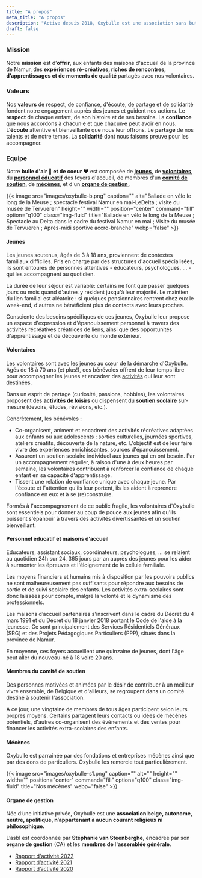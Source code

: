 ```yaml
---
title: "A propos"
meta_title: "A propos"
description: "Active depuis 2018, Oxybulle est une association sans but lucratif qui soutient les enfants des maisons d’accueil de la province de Namur."
draft: false
---
```

### Mission

Notre **mission** est d’**offrir**, aux enfants des maisons d'accueil de la province de Namur, des **expériences ré-créatives, riches de rencontres, d’apprentissages et de moments de qualité** partagés avec nos volontaires. 

### Valeurs

Nos **valeurs** de respect, de confiance, d'écoute, de partage et de solidarité fondent notre engagement auprès des jeunes et guident nos actions. Le **respect** de chaque enfant, de son histoire et de ses besoins. La **confiance** que nous accordons à chacun·e et que chacun·e peut avoir en nous. L'**écoute** attentive et bienveillante que nous leur offrons. Le **partage** de nos talents et de notre temps. La **solidarité** dont nous faisons preuve pour les accompagner. 

### Equipe

Notre **bulle d'air 🎈 et de coeur ❤️** est composée de [**jeunes**](#jeunes), de [**volontaires**](#volontaires), du [**personnel éducatif**](#personnel-éducatif-et-maisons-d'acceuil) des foyers d'accueil, de membres d'un [**comité de soutien**](#comité), de [**mécènes**](#mécènes), et d'un [**organe de gestion** ](#gestion).

{{< image src="images/oxybulle-b.png" caption="" alt="Ballade en vélo le long de la Meuse ; spectacle festival Namur en mai-LeDelta ; visite du musée de Tervueren" height="" width="" position="center" command="fill" option="q100" class="img-fluid" title="Ballade en vélo le long de la Meuse ; Spectacle au Delta dans le cadre du festival Namur en mai ; Visite du musée de Tervueren ; Après-midi sportive accro-branche"  webp="false" >}}

#### Jeunes

Les jeunes soutenus, âgés de 3 à 18 ans, proviennent de contextes familiaux difficiles. Pris en charge par des structures d'accueil spécialisées, ils sont entourés de personnes attentives - éducateurs, psychologues, ... - qui les accompagnent au quotidien.

La durée de leur séjour est variable: certains ne font que passer quelques jours ou mois quand d'autres y résident jusqu'à leur majorité. Le maintien du lien familial est aléatoire : si quelques pensionnaires rentrent chez eux le week-end, d'autres ne bénéficient plus de contacts avec leurs proches.

Consciente des besoins spécifiques de ces jeunes, Oxybulle leur propose un espace d'expression et d'épanouissement personnel à travers des activités récréatives créatrices de liens, ainsi que des opportunités d'apprentissage et de découverte du monde extérieur.

#### Volontaires

 Les volontaires sont avec les jeunes au cœur de la démarche d'Oxybulle.  Agés de 18 à 70 ans (et plus!), ces bénévoles offrent de leur temps libre pour accompagner les jeunes et encadrer des [activités](/activites) qui leur sont destinées. 

Dans un esprit de partage (curiosité, passions, hobbies), les volontaires proposent des [**activités de loisirs**](/activites) ou dispensent du [**soutien scolaire**](/activites) sur-mesure (devoirs, études, révisions, etc.). 

Concrètement, les bénévoles :

- Co-organisent, animent et encadrent des activités récréatives adaptées aux enfants ou aux adolescents : sorties culturelles, journées sportives, ateliers créatifs, découverte de la nature, etc. L'objectif est de leur faire vivre des expériences enrichissantes, sources d'épanouissement.
- Assurent un soutien scolaire individuel aux jeunes qui en ont besoin. Par un accompagnement régulier, à raison d'une à deux heures par semaine, les volontaires contribuent à renforcer la confiance de chaque enfant en sa capacité d'apprentissage.
- Tissent une relation de confiance unique avec chaque jeune. Par l'écoute et l'attention qu'ils leur portent, ils les aident à reprendre confiance en eux et à se (re)construire.

Formés à l'accompagnement de ce public fragile, les volontaires d'Oxybulle sont essentiels pour donner au coup de pouce aux jeunes afin qu'ils puissent s'épanouir à travers des activités divertissantes et un soutien bienveillant.

#### Personnel éducatif et maisons d’accueil 

Educateurs, assistant sociaux, coordinateurs, psychologues, ... se relaient au quotidien 24h sur 24, 365 jours par an auprès des jeunes pour les aider à surmonter les épreuves et l'éloignement de la cellule familiale. 

Les moyens financiers et humains mis à disposition par les pouvoirs publics ne sont malheureusement pas suffisants pour répondre aux besoins de sortie et de suivi scolaire des enfants. Les activités extra-scolaires sont donc laissées pour compte, malgré la volonté et le dynamisme des professionnels. 

Les maisons d’accueil partenaires s'inscrivent dans le cadre du Décret du 4 mars 1991 et du Décret du 18 janvier 2018 portant le Code de l'aide à la jeunesse. Ce sont principalement des Services Résidentiels Généraux (SRG) et des Projets Pédagogiques Particuliers (PPP), situés dans la province de Namur.

En moyenne, ces foyers accueillent une quinzaine de jeunes, dont l'âge peut aller du nouveau-né à 18 voire 20 ans.

#### Membres du comité de soutien

Des personnes motivées et animées par le désir de contribuer à un meilleur vivre ensemble, de Belgique et d'ailleurs, se regroupent dans un comité destiné à soutenir l'association. 

A ce jour, une vingtaine de membres de tous âges participent selon leurs propres moyens. Certains partagent leurs contacts ou idées de mécènes potentiels, d'autres co-organisent des événements et des ventes pour financer les activités extra-scolaires des enfants. 

#### Mécènes

Oxybulle est parrainée par des fondations et entreprises mécènes ainsi que par des dons de particuliers. Oxybulle les remercie tout particulièrement.  

{{< image src="images/oxybulle-s1.png" caption="" alt="" height="" width="" position="center" command="fill" option="q100" class="img-fluid" title="Nos mécènes"  webp="false" >}}

#### Organe de gestion

Née d’une initiative privée, Oxybulle est une **association belge, autonome, neutre, apolitique, n’appartenant à aucun courant religieux ni philosophique.**

L’asbl est coordonnée par **Stéphanie van Steenberghe**, encadrée par son **organe de gestion** (CA) et les **membres de l'assemblée générale**.

- [Rapport d'activité 2022](https://www.oxybulle.org/_files/ugd/50bf4f_e36b66990cbd416aa085d7fc14098490.pdf)
- [Rapport d’activité 2021](https://www.oxybulle.org/_files/ugd/ed0e86_df758de8d45a4d78a3c397bdabf62c46.pdf)
- [Rapport d’activité 2020](https://www.oxybulle.org/_files/ugd/ed0e86_023fbfe41ed740828cb8001f5d8711bf.pdf)



